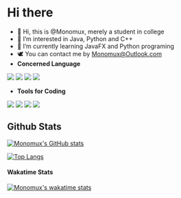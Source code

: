 # Hi there 

- 👋 Hi, this is @Monomux, merely a student in college
- 👀 I’m interested in Java, Python and C++
- 🌱 I’m currently learning JavaFX and Python programing
- 🕊️ You can contact me by Monomux@Outlook.com
- **Concerned Language**

![](https://img.shields.io/badge/Code-Java-informational?style=flat-square&color=blueviolet&logo=Java&logoColor=white) ![](https://img.shields.io/badge/Code-Python-informational?style=flat-square&color=blueviolet&logo=Python&logoColor=white) ![](https://img.shields.io/badge/Code-JavaScript-informational?style=flat-square&color=blueviolet&logo=JavaScript&logoColor=white) ![](https://img.shields.io/badge/Code-C++-informational?style=flat-square&color=blueviolet&logo=C%2B%2B&logoColor=white)  

+ **Tools for Coding**

![](https://img.shields.io/badge/IDE-IDEA-informational?style=flat-square&color=blueviolet&logo=IntelliJ-IDEA&logoColor=white) ![](https://img.shields.io/badge/IDE-Pycharm-informational?style=flat-square&color=blueviolet&logo=Pycharm&logoColor=white) ![](https://img.shields.io/badge/IDE-Visual_Studio_2015-informational?style=flat-square&color=blueviolet&logo=Visual-Studio&logoColor=white) ![](https://img.shields.io/badge/IDE-Eclipse-informational?style=flat-square&color=blueviolet&logo=Eclipse&logoColor=white)

## Github Stats

[![Monomux's GitHub stats](https://github-readme-stats.vercel.app/api?username=Monomux&count_private=true&show_icons=true&theme=cobalt)](https://github.com/anuraghazra/github-readme-stats)

[![Top Langs](https://github-readme-stats.vercel.app/api/top-langs/?username=Monomux&layout=compact&theme=cobalt&count_private=true&langs_count=10)](https://github.com/anuraghazra/github-readme-stats)

<!--[]( https://visitor-badge.glitch.me/badge?page_id=Monomux.github.com)-->

#### Wakatime Stats

[![Monomux's wakatime stats](https://github-readme-stats.vercel.app/api/wakatime?username=Monomux&theme=cobalt)](https://github.com/anuraghazra/github-readme-stats)

### 



<!---
Monomux/Monomux is a ✨ special ✨ repository because its `README.md` (this file) appears on your GitHub profile.
You can click the Preview link to take a look at your changes.
--->
